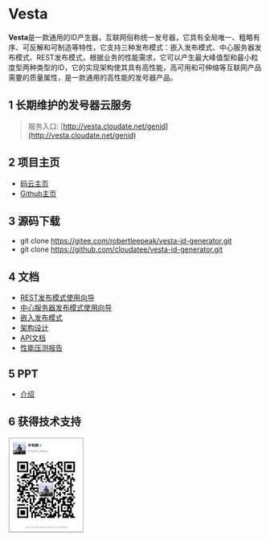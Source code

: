 # Vesta

**Vesta**是一款通用的ID产生器，互联网俗称统一发号器，它具有全局唯一、粗略有序、可反解和可制造等特性，它支持三种发布模式：嵌入发布模式、中心服务器发布模式、REST发布模式，根据业务的性能需求，它可以产生最大峰值型和最小粒度型两种类型的ID，它的实现架构使其具有高性能，高可用和可伸缩等互联网产品需要的质量属性，是一款通用的高性能的发号器产品。

## 1 长期维护的发号器云服务 
>服务入口: [http://vesta.cloudate.net/genid](http://vesta.cloudate.net/genid)

## 2 项目主页 

- [码云主页](https://gitee.com/robertleepeak/vesta-id-generator)
- [Github主页](https://github.com/cloudatee/vesta-id-generator)

## 3 源码下载

- git clone https://gitee.com/robertleepeak/vesta-id-generator.git
- git clone https://github.com/cloudatee/vesta-id-generator.git

## 4 文档

- [REST发布模式使用向导](./vesta-doc/REST发布模式使用向导.md)
- [中心服务器发布模式使用向导](./vesta-doc/中心服务器发布模式使用向导.md)
- [嵌入发布模式](./vesta-doc/嵌入发布模式使用向导.md)
- [架构设计](./vesta-doc/架构设计.md)
- [API文档](./vesta-doc/API文档.md)
- [性能压测报告](./vesta-doc/性能压测报告.md)

## 5 PPT

- [介绍](./vesta-doc/介绍.pptx)

## 6 获得技术支持

<a href="./vesta-theme/assets/images/我的微信QR.jpeg"><img src="./vesta-theme/assets/images/我的微信QR.jpeg" alt="cloudate-qrcode" width="150" height="190" class="alignnone size-full wp-image-1138" /></a>
